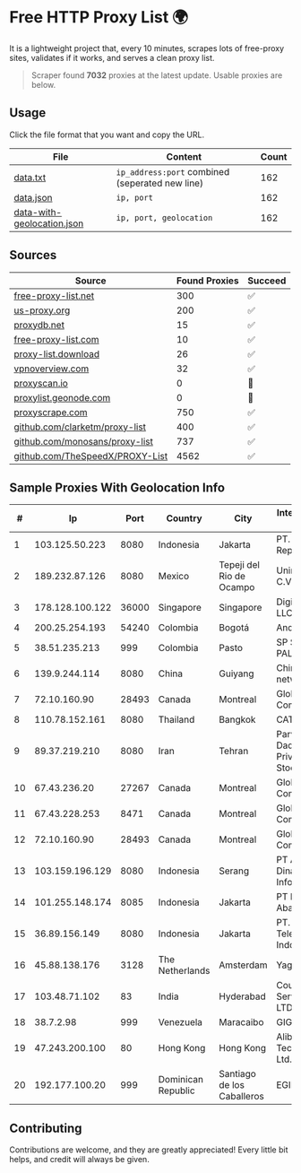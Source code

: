 
# Free HTTP Proxy List 🌍

It is a lightweight project that, every 10 minutes, scrapes lots of free-proxy sites, validates if it works, and serves a clean proxy list.


> Scraper found **7032** proxies at the latest update. Usable proxies are below.

## Usage

Click the file format that you want and copy the URL.


|File|Content|Count|
|----|-------|-----|
|[data.txt](https://raw.githubusercontent.com/themiralay/Proxy-List-World/master/data.txt)|`ip_address:port` combined (seperated new line)|162|
|[data.json](https://raw.githubusercontent.com/themiralay/Proxy-List-World/master/data.json)|`ip, port`|162|
|[data-with-geolocation.json](https://raw.githubusercontent.com/themiralay/Proxy-List-World/master/data-with-geolocation.json)|`ip, port, geolocation`|162|

## Sources

|Source|Found Proxies|Succeed|
|------|-------------|-------|
|[free-proxy-list.net](https://free-proxy-list.net)|300|✅|
|[us-proxy.org](https://www.us-proxy.org)|200|✅|
|[proxydb.net](http://proxydb.net)|15|✅|
|[free-proxy-list.com](https://free-proxy-list.com/?page=&port=&type%5B%5D=http&type%5B%5D=https&up_time=0&search=Search)|10|✅|
|[proxy-list.download](https://www.proxy-list.download/HTTP)|26|✅|
|[vpnoverview.com](https://vpnoverview.com/privacy/anonymous-browsing/free-proxy-servers)|32|✅|
|[proxyscan.io](https://www.proxyscan.io)|0|🚫|
|[proxylist.geonode.com](https://proxylist.geonode.com/api/proxy-list?limit=300&page=1&sort_by=lastChecked&sort_type=desc&protocols=http,https)|0|🚫|
|[proxyscrape.com](https://api.proxyscrape.com/v2/?request=displayproxies&protocol=http&timeout=10000&country=all&ssl=all&anonymity=all)|750|✅|
|[github.com/clarketm/proxy-list](https://raw.githubusercontent.com/clarketm/proxy-list/master/proxy-list-raw.txt)|400|✅|
|[github.com/monosans/proxy-list](https://raw.githubusercontent.com/monosans/proxy-list/main/proxies/http.txt)|737|✅|
|[github.com/TheSpeedX/PROXY-List](https://raw.githubusercontent.com/TheSpeedX/PROXY-List/master/http.txt)|4562|✅|


## Sample Proxies With Geolocation Info

|#|Ip|Port|Country|City|Internet Service Provider|
|-|--|----|-------|----|-------------------------|
|1|103.125.50.223|8080|Indonesia|Jakarta|PT. Eka Mas Republik|
|2|189.232.87.126|8080|Mexico|Tepeji del Rio de Ocampo|Uninet S.A. de C.V.|
|3|178.128.100.122|36000|Singapore|Singapore|DigitalOcean, LLC|
|4|200.25.254.193|54240|Colombia|Bogotá|Andinet ON Line|
|5|38.51.235.213|999|Colombia|Pasto|SP SISTEMAS PALACIOS LTDA|
|6|139.9.244.114|8080|China|Guiyang|China Unicom IP network|
|7|72.10.160.90|28493|Canada|Montreal|GloboTech Communications|
|8|110.78.152.161|8080|Thailand|Bangkok|CAT-BB|
|9|89.37.219.210|8080|Iran|Tehran|Parvaresh Dadeha Co. Private Joint Stock|
|10|67.43.236.20|27267|Canada|Montreal|GloboTech Communications|
|11|67.43.228.253|8471|Canada|Montreal|GloboTech Communications|
|12|72.10.160.90|28493|Canada|Montreal|GloboTech Communications|
|13|103.159.196.129|8080|Indonesia|Serang|PT Andalan Dinamika Informatika|
|14|101.255.148.174|8085|Indonesia|Jakarta|PT Remala Abadi|
|15|36.89.156.149|8080|Indonesia|Jakarta|PT. Telekomunikasi Indonesia|
|16|45.88.138.176|3128|The Netherlands|Amsterdam|Yaglom Labs Ltd|
|17|103.48.71.102|83|India|Hyderabad|Country Online Services PVT LTD|
|18|38.7.2.98|999|Venezuela|Maracaibo|GIGAPOP, C.A.|
|19|47.243.200.100|80|Hong Kong|Hong Kong|Alibaba (US) Technology Co., Ltd.|
|20|192.177.100.20|999|Dominican Republic|Santiago de los Caballeros|EGIHosting|



## Contributing

Contributions are welcome, and they are greatly appreciated! Every
little bit helps, and credit will always be given.

